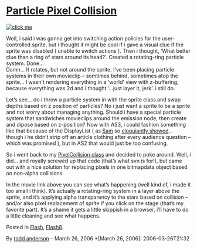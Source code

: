 # [Particle Pixel Collision](http://custardbelly.com/blog/2006/03/26/particle-pixel-collision/)

[![click me](http://www.custardbelly.com/blog/images/ring.gif)](javascript:MM_openBrWindow('http://www.custardbelly.com/blog/insets/ppColl.html','strip','resizable=no,width=250,height=130');)

Well, i said i was gonna get into switching action policies for the user-controlled sprite, but i thought it might be cool if i gave a visual clue if the sprite was disabled ( unable to switch actions ). Then i thought, ‘What better clue than a ring of stars around its head?’. Created a rotating-ring particle system. Done…  
Damn… It rotates, but not around the sprite. I’ve been placing particle systems in their own movieclip – somtimes behind, sometimes atop the sprite… I wasn’t rendering everything in a ‘world’ view with z-buffering, because everything was 2d and i thought ‘…just layer it, jerk’. i still do.

Let’s see… do i throw a particle system in with the sprite class and swap depths based on z position of particles? No i just want a sprite to be a sprite and not worry about managing anything. Should i have a special particle system that sandwiches movieclips around the emission node, then create and dipose based on z-position? Now with AS3, i could fashion something like that because of the DisplayList ( as [Sam](http://blog.pixelconsumption.com/) so [eloquiantly showed](http://www.bfpug.com/?p=19)… though i he didn’t strip off an article clothing after every audience question – which was promised ), but in AS2 that would just be too confusing.

So i went back to my [PixelCollision class](http://custardbelly.com/blog/?p=28) and decided to poke around. Well, i did… and royally screwed up that code (that’s what svn is for!), but came out with a nice solution for replacing pixels in one bitmapdata object based on non-alpha collisions.

In the movie link above you can see what’s happening (well kind of, i made it too small i think). It’s actually a rotating-ring system in a layer above the sprite, and it’s applying alpha transparency to the stars based on collision – and/or also pixel replacement of sprite if you click on the stage (that’s my favorite part). It’s a shame it gets a little skippish in a browser, i’ll have to do a little cleaning and see what happens.

Posted in [Flash](http://custardbelly.com/blog/category/flash/), [Flash8](http://custardbelly.com/blog/category/flash8/).

By [todd anderson](http://custardbelly.com/blog/author/todd-anderson/) – March 26, 2006
  *[March 26, 2006]: 2006-03-26T21:32
